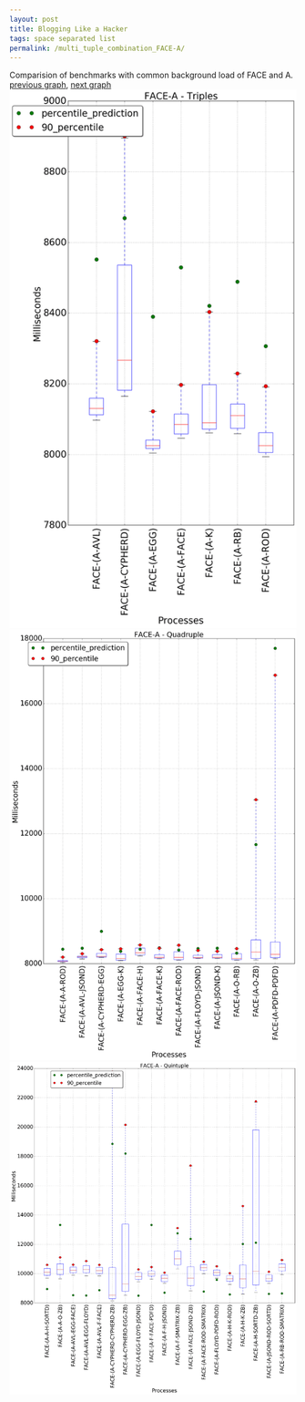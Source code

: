 ```yaml
---
layout: post
title: Blogging Like a Hacker
tags: space separated list
permalink: /multi_tuple_combination_FACE-A/
---
```


Comparision of benchmarks with common background load of FACE and A.
[previous graph](../multi_tuple_combination_FACE-AVL/), [next graph](../multi_tuple_combination_FACE-CYPHERD/)
<img src="./images/triple/FACE/FACE-A_box.png" alt="graph figure"><img src="./images/quadruple/FACE/FACE-A_box.png" alt="graph figure"><img src="./images/quintuple/FACE/FACE-A_box.png" alt="graph figure">